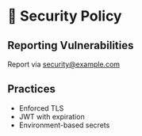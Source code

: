 # 🔐 Security Policy

## Reporting Vulnerabilities

Report via [security@example.com](mailto:security@example.com)

## Practices

- Enforced TLS
- JWT with expiration
- Environment-based secrets